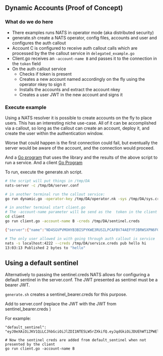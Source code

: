 ## Dynamic Accounts (Proof of Concept)

### What do we do here
* There examples runs NATS in operator mode (aka distributed security)
* generate.sh create a NATS operator, config files, accounts and user and configures the auth callout
* Account C is configured to receive auth callout calls which are processed by the the callout service in `delegated_example.go`
* Client.go  receives an `-account-name B` and passes it to the connection in the `token` field
* On the auth callout service
    * Checks if token is present
    * Creates a new account named accordingly on the fly using the operator nkey to sign it 
    * Installs the accounts and extract the account nkey
    * Creates a user JWT in the new account and signs it


### Execute example
Using a NATS resolver it is possible to create accounts on the fly to place
users. This has an interesting niche use-case. All of it can be accomplished via
a callout, so long as the callout can create an account, deploy it, and create
the user within the authentication window.

Worse that could happen is the first connection could fail, but eventually the
server would be aware of the account, and the connection would proceed.

And a [Go program](dynamic.go) that uses the library and the results of the
above script to run a service. And a client [Go Program](client/client.go)

To run, execute the generate.sh script.

```bash
# the script will put things in /tmp/DA
nats-server -c /tmp/DA/server.conf

# in another terminal run the callout service:
go run dynamic.go -operator-key /tmp/DA/operator.nk -sys /tmp/DA/sys.creds -callout-issuer /tmp/DA/C.nk -creds /tmp/DA/service.creds

# in another terminal start client.go 
# The -account-name parameter will be send as the  token in the client connection
cd client
go run client.go -account-name B -creds /tmp/DA/sentinel.creds

{"server":{"name":"ND4SGVPVMOHYB3BISPYKWE3RUSILPCAFBV74AEFYFJBRWSXPN6FGKSGG","host":"0.0.0.0","id":"ND4SGVPVMOHYB3BISPYKWE3RUSILPCAFBV74AEFYFJBRWSXPN6FGKSGG","ver":"2.11.0-dev","jetstream":false,"flags":0,"seq":127,"time":"2025-02-04T20:30:09.615143Z"},"data":{"user":"B","account":"AADWDO5UGBLQT2MBC4NCUUHE34TG6KED47OHCPWWXTRHCFOKXGWTRO4F"}}

# The only user allowed in with going through auth callout is service
nats -s localhost:4222 --creds /tmp/DA/service.creds pub hello hi
13:03:13 Published 2 bytes to "hello"
```

## Using a default sentinel
Alternatively to passing the sentinel.creds NATS allows for configuring a default sentinel in the server.conf. The JWT presented as sentinel must be a bearer JWT.

`generate.sh` creates a sentinel_bearer.creds for this purpose.

Add to server.conf (replace the JWT with the JWT from sentinel_bearer.creds )

For example:
```
"default_sentinel": "eyJ0eXAiOiJKV1QiLCJhbGciOiJlZDI1NTE5LW5rZXkifQ.eyJqdGkiOiJDUEhWT1ZPWElJUFdKRDJZVkw1T0pIS0lLTFc2R05aWDdYQUNNN0hGWDNIVUZWVjRBNEFRIiwiaWF0IjoxNzUyNjMxODYzLCJpc3MiOiJBQjVYVklONEZaTllYTlYyWDZYN0ZWVlJFN0E0RUQ3M0JZNEVOUFJOQUdLS0pRN1JXUjJRNUFTUyIsIm5hbWUiOiJzZW50aW5lbCIsInN1YiI6IlVBMklZNlQ0Q1dOUlNFWVFZTkhQVzZIWEhCWkFOQ0ZaT0xMUVk3TlJWSlNYT0kzVUVZU1RaS0hGIiwibmF0cyI6eyJwdWIiOnsiZGVueSI6WyJcdTAwM2UiXX0sInN1YiI6eyJkZW55IjpbIlx1MDAzZSJdfSwic3VicyI6LTEsImRhdGEiOi0xLCJwYXlsb2FkIjotMSwidHlwZSI6InVzZXIiLCJ2ZXJzaW9uIjoyfX0.onyBWBv1a0g4HYS7nkYk59bsHgodtmUeoeWH72PVI76QjZzrGcR4iTeefjTc8pTqK0FibkLttpWhCN11IkktDg",
```

````
# Now the sentinel creds are added from default_sentinel when not presented by the client
go run client.go -account-name B
````